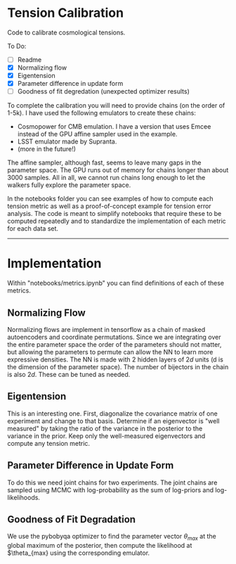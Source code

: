 # Tension Calibration
Code to calibrate cosmological tensions.

To Do:
- [ ] Readme
- [x] Normalizing flow
- [x] Eigentension
- [x] Parameter difference in update form
- [ ] Goodness of fit degredation (unexpected optimizer results)

To complete the calibration you will need to provide chains (on the order of 1-5k). I have used the following emulators to create these chains:
- Cosmopower for CMB emulation. I have a version that uses Emcee instead of the GPU affine sampler used in the example.
- LSST emulator made by Supranta.
- (more in the future!)

The affine sampler, although fast, seems to leave many gaps in the parameter space. The GPU runs out of memory for chains longer than about 3000 samples. All in all, we cannot run chains long enough to let the walkers fully explore the parameter space.

In the notebooks folder you can see examples of how to compute each tension metric as well as a proof-of-concept example for tension error analysis. The code is meant to simplify notebooks that require these to be computed repeatedly and to standardize the implementation of each metric for each data set.

---

# Implementation
Within "notebooks/metrics.ipynb" you can find definitions of each of these metrics.
## Normalizing Flow
Normalizing flows are implement in tensorflow as a chain of masked autoencoders and coordinate permutations. Since we are integrating over the entire parameter space the order of the parameters should not matter, but allowing the parameters to permute can allow the NN to learn more expressive densities. The NN is made with 2 hidden layers of $2d$ units (d is the dimension of the parameter space). The number of bijectors in the chain is also $2d$. These can be tuned as needed.

## Eigentension
This is an interesting one. First, diagonalize the covariance matrix of one experiment and change to that basis. Determine if an eigenvector is "well measured" by taking the ratio of the variance in the posterior to the variance in the prior. Keep only the well-measured eigenvectors and compute any tension metric.

## Parameter Difference in Update Form
To do this we need joint chains for two experiments. The joint chains are sampled using MCMC with log-probability as the sum of log-priors and log-likelihoods.

## Goodness of Fit Degradation
We use the pybobyqa optimizer to find the parameter vector $\theta_{max}$ at the global maximum of the posterior, then compute the likelihood at $\theta_{max} using the corresponding emulator.
